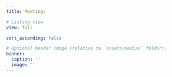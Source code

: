 ```yaml
---
title: Meetings 

# Listing view
view: full

sort_ascending: false

# Optional header image (relative to `assets/media/` folder).
banner:
  caption: ''
  image: ''
---
```

